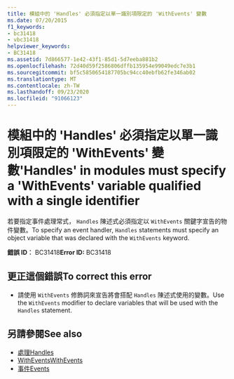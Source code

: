 ```yaml
---
title: 模組中的 'Handles' 必須指定以單一識別項限定的 'WithEvents' 變數
ms.date: 07/20/2015
f1_keywords:
- bc31418
- vbc31418
helpviewer_keywords:
- BC31418
ms.assetid: 7d866577-1e42-43f1-85d1-5d7eeba881b2
ms.openlocfilehash: 72d40d59f2586806dffb135954e99049edc7e3b1
ms.sourcegitcommit: bf5c5850654187705bc94cc40ebfb62fe346ab02
ms.translationtype: MT
ms.contentlocale: zh-TW
ms.lasthandoff: 09/23/2020
ms.locfileid: "91066123"
---
```

# <a name="handles-in-modules-must-specify-a-withevents-variable-qualified-with-a-single-identifier"></a><span data-ttu-id="dca35-102">模組中的 'Handles' 必須指定以單一識別項限定的 'WithEvents' 變數</span><span class="sxs-lookup"><span data-stu-id="dca35-102">'Handles' in modules must specify a 'WithEvents' variable qualified with a single identifier</span></span>

<span data-ttu-id="dca35-103">若要指定事件處理常式， `Handles` 陳述式必須指定以 `WithEvents` 關鍵字宣告的物件變數。</span><span class="sxs-lookup"><span data-stu-id="dca35-103">To specify an event handler, `Handles` statements must specify an object variable that was declared with the `WithEvents` keyword.</span></span>  
  
 <span data-ttu-id="dca35-104">**錯誤 ID︰** BC31418</span><span class="sxs-lookup"><span data-stu-id="dca35-104">**Error ID:** BC31418</span></span>  
  
## <a name="to-correct-this-error"></a><span data-ttu-id="dca35-105">更正這個錯誤</span><span class="sxs-lookup"><span data-stu-id="dca35-105">To correct this error</span></span>  
  
- <span data-ttu-id="dca35-106">請使用 `WithEvents` 修飾詞來宣告將會搭配 `Handles` 陳述式使用的變數。</span><span class="sxs-lookup"><span data-stu-id="dca35-106">Use the `WithEvents` modifier to declare variables that will be used with the `Handles` statement.</span></span>  
  
## <a name="see-also"></a><span data-ttu-id="dca35-107">另請參閱</span><span class="sxs-lookup"><span data-stu-id="dca35-107">See also</span></span>

- [<span data-ttu-id="dca35-108">處理</span><span class="sxs-lookup"><span data-stu-id="dca35-108">Handles</span></span>](../language-reference/statements/handles-clause.md)
- [<span data-ttu-id="dca35-109">WithEvents</span><span class="sxs-lookup"><span data-stu-id="dca35-109">WithEvents</span></span>](../language-reference/modifiers/withevents.md)
- [<span data-ttu-id="dca35-110">事件</span><span class="sxs-lookup"><span data-stu-id="dca35-110">Events</span></span>](../programming-guide/language-features/events/index.md)

